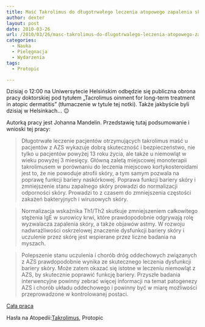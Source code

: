 ```yaml
---
title: Maść Takrolimus do długotrwałego leczenia atopowego zapalenia skóry
author: dexter
layout: post
date: 2010-03-26
url: /2010/03/26/masc-takrolimus-do-dlugotrwalego-leczenia-atopowego-zapalenia-skory/
categories:
  - Nauka
  - Pielęgnacja
  - Wydarzenia
tags:
  - Protopic

---
```

Dzisiaj o 12:00 na Uniwersytecie Helsińskim odbędzie się publiczna obrona pracy doktorskiej pod tytułem &#8222;Tacrolimus oinment for long-term treatment in atopic dermatitis&#8221; (tłumaczenie w tytule tej notki). Także jakbyście byli dzisiaj w Helsinkach&#8230; 😉
  
Autorką pracy jest Johanna Mandelin. Przedstawię tutaj podsumowanie i wnioski tej pracy:

<!--more-->

> Długotrwałe leczenie pacjentów otrzymujących takrolimus maść u pacjentów z AZS wykazuje dobrą skuteczność i bezpieczeństwo, nie tylko u pacjentów powyżej 13 roku życia, ale także u niemowląt w wieku powyżej 3 miesięcy. Główną zaletą miejscowej monoterapii takrolimusem w porównaniu do leczenia miejscowo kortykosteroidami jest to, że nie powoduje atrofii skóry, a tym samym pozwala na poprawę funkcji bariery naskórkowej. Poprawa funkcji bariery skóry i zmniejszenie stanu zapalnego skóry prowadzi do normalizacji odporności skóry. Prowadzi to z czasem do zmniejszenia częstości zakażeń bakteryjnych i wirusowych skóry.
  
> Normalizacja wskaźnika Th1/Th2 skutkuje zmniejszeniem całkowitego stężenia IgE w surowicy krwi, które prawdopodobnie odgrywają rolę wyzwalacza zapalenia skóry, a także objawów astmy. W rozwoju nadwrażliwości oskrzelowej znaczenie dysfunkcji bariery skóry i uczulenie przez skórę jest wspierane przez liczne badania na myszach.
  
> Polepszenie stanu uczulenia i chorób dróg oddechowych związanych z AZS prawdopodobnie wynika ze skutecznego leczenia dysfunkcji bariery skóry. Może zatem okazać się istotne w leczeniu niemowląt z AZS, by skutecznie poprawić funkcję bariery. Przyszłe badania interwencyjne powinny zebrać więcej informacji na temat patogenezy AZS i chorób układu oddechowego i powinny być w miarę możliwości przeprowadzone w kontrolowanej postaci. 

[Cała praca][1]
  
Hasła na Atopedii:[Takrolimus][2], Protopic</url></p>

 [1]: https://oa.doria.fi/bitstream/handle/10024/59444/tacrolim.pdf
 [2]: http://www.atopowe-zapalenie.pl/atopedia/Takrolimus